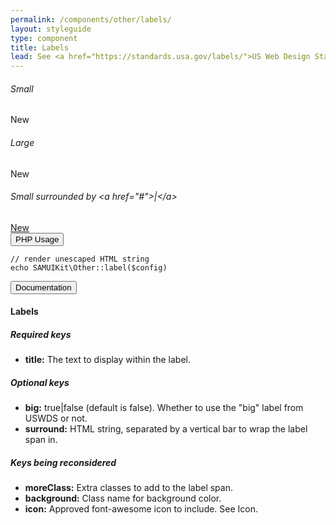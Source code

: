 ```yaml
---
permalink: /components/other/labels/
layout: styleguide
type: component
title: Labels
lead: See <a href="https://standards.usa.gov/labels/">US Web Design Standards</a> for design and accessbiility description.
---
```


<div class="preview">

  <h6>Small</h6>
  <span class="usa-label">New</span>

  <h6>Large</h6>
  <span class="usa-label-big">New</span>

  <h6>Small surrounded by &lt;a href="#"&gt;|&lt;/a&gt;</h6>
  <a href="#"><span class="usa-label">New</span></a>

</div>

<div class="usa-accordion-bordered usa-accordion-docs">
  <button class="usa-button-unstyled usa-accordion-button"
      aria-expanded="false" aria-controls="collapsible-0">
    PHP Usage
  </button>
  <div id="collapsible-0" aria-hidden="true" class="usa-accordion-content">
<pre><code>// render unescaped HTML string
echo SAMUIKit\Other::label($config)</code></pre>
  </div>
</div>

<div class="usa-accordion-bordered usa-accordion-docs">
  <button class="usa-button-unstyled usa-accordion-button"
      aria-expanded="true" aria-controls="collapsible-0">
    Documentation
  </button>
  <div id="collapsible-0" aria-hidden="false" class="usa-accordion-content">
    <h4 class="usa-heading">Labels</h4>
    <h5>Required keys</h5>
    <ul>
      <li><strong>title:</strong> The text to display within the label.</li>
    </ul>
    <h5>Optional keys</h5>
    <ul>
      <li><strong>big:</strong> true|false (default is false). Whether to use the "big" label from USWDS or not.</li>
      <li><strong>surround:</strong> HTML string, separated by a vertical bar to wrap the label span in.</li>
    </ul>
    <h5>Keys being reconsidered</h5>
    <ul>
      <li><strong>moreClass:</strong> Extra classes to add to the label span.</li>
      <li><strong>background:</strong> Class name for background color.</li>
      <li><strong>icon:</strong> Approved font-awesome icon to include. See Icon.</li>
    </ul>
  </div>
</div>
